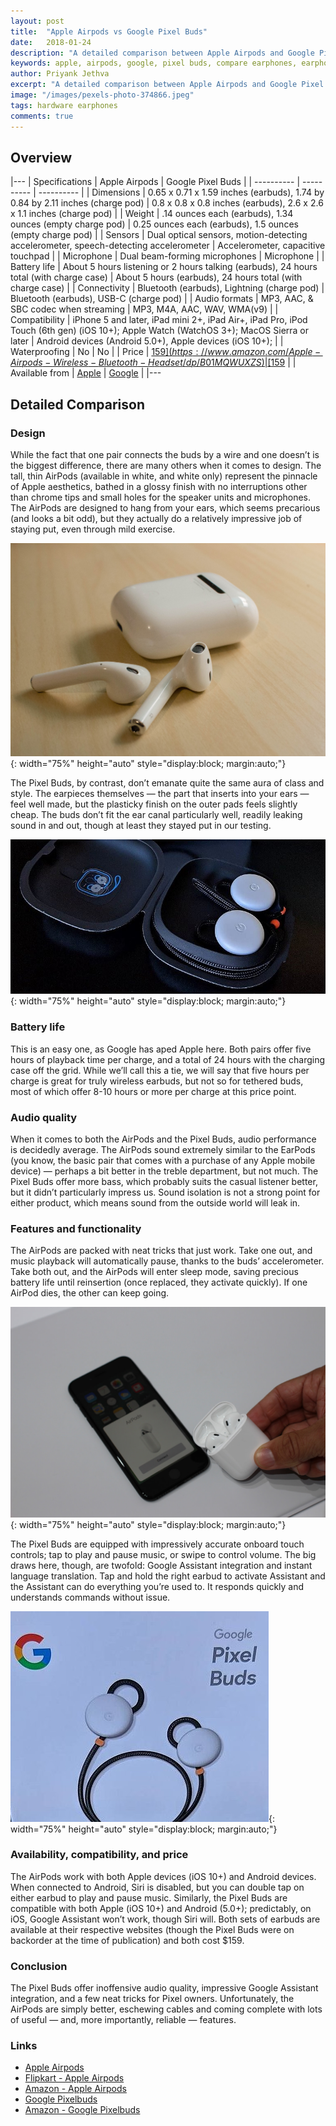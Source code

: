 ```yaml
---
layout: post
title:  "Apple Airpods vs Google Pixel Buds"
date:   2018-01-24
description: "A detailed comparison between Apple Airpods and Google Pixel Buds"
keywords: apple, airpods, google, pixel buds, compare earphones, earphones
author: Priyank Jethva
excerpt: "A detailed comparison between Apple Airpods and Google Pixel Buds"
image: "/images/pexels-photo-374866.jpeg"
tags: hardware earphones
comments: true
---
```


## Overview

|---
| Specifications | Apple Airpods | Google Pixel Buds |
| ---------- | ---------- | ---------- |
| Dimensions | 0.65 x 0.71 x 1.59 inches (earbuds), 1.74 by 0.84 by 2.11 inches (charge pod) | 0.8 x 0.8 x 0.8 inches (earbuds), 2.6 x 2.6 x 1.1 inches (charge pod) |
| Weight | .14 ounces each (earbuds), 1.34 ounces (empty charge pod) | 0.25 ounces each (earbuds), 1.5 ounces (empty charge pod) |
| Sensors | Dual optical sensors, motion-detecting accelerometer, speech-detecting accelerometer | Accelerometer, capacitive touchpad |
| Microphone | Dual beam-forming microphones | Microphone |
| Battery life | About 5 hours listening or 2 hours talking (earbuds), 24 hours total (with charge case) | About 5 hours (earbuds), 24 hours total (with charge case) |
| Connectivity | Bluetooth (earbuds), Lightning (charge pod) | Bluetooth (earbuds), USB-C (charge pod) |
| Audio formats | MP3, AAC, & SBC codec when streaming | MP3, M4A, AAC, WAV, WMA(v9) |
| Compatibility | iPhone 5 and later, iPad mini 2+, iPad Air+, iPad Pro, iPod Touch (6th gen) (iOS 10+); Apple Watch (WatchOS 3+); MacOS Sierra or later | Android devices (Android 5.0+), Apple devices (iOS 10+); |
| Waterproofing | No | No |
| Price | [$159](https://www.amazon.com/Apple-Airpods-Wireless-Bluetooth-Headset/dp/B01MQWUXZS) | [$159](https://www.amazon.com/Google-Pixel-Buds-Just-Black/dp/B00JEX3V46) |
| Available from | [Apple](https://www.apple.com/airpods/) | [Google](https://store.google.com/us/product/google_pixel_buds?hl=en-US) |
|---

## Detailed Comparison

### Design

While the fact that one pair connects the buds by a wire and one doesn’t is the biggest difference, there are many others when it comes to design. The tall, thin AirPods (available in white, and white only) represent the pinnacle of Apple aesthetics, bathed in a glossy finish with no interruptions other than chrome tips and small holes for the speaker units and microphones. The AirPods are designed to hang from your ears, which seems precarious (and looks a bit odd), but they actually do a relatively impressive job of staying put, even through mild exercise.

![Apple Airpods Design](/images/airpods-design.jpg){: width="75%" height="auto" style="display:block; margin:auto;"}

The Pixel Buds, by contrast, don’t emanate quite the same aura of class and style. The earpieces themselves — the part that inserts into your ears — feel well made, but the plasticky finish on the outer pads feels slightly cheap. The buds don’t fit the ear canal particularly well, readily leaking sound in and out, though at least they stayed put in our testing.

![Google Pixel Buds Design](/images/pixelbuds-design.jpg){: width="75%" height="auto" style="display:block; margin:auto;"}

### Battery life

This is an easy one, as Google has aped Apple here. Both pairs offer five hours of playback time per charge, and a total of 24 hours with the charging case off the grid. While we’ll call this a tie, we will say that five hours per charge is great for truly wireless earbuds, but not so for tethered buds, most of which offer 8-10 hours or more per charge at this price point.

### Audio quality

When it comes to both the AirPods and the Pixel Buds, audio performance is decidedly average. The AirPods sound extremely similar to the EarPods (you know, the basic pair that comes with a purchase of any Apple mobile device) — perhaps a bit better in the treble department, but not much. The Pixel Buds offer more bass, which probably suits the casual listener better, but it didn’t particularly impress us. Sound isolation is not a strong point for either product, which means sound from the outside world will leak in.

### Features and functionality

The AirPods are packed with neat tricks that just work. Take one out, and music playback will automatically pause, thanks to the buds’ accelerometer. Take both out, and the AirPods will enter sleep mode, saving precious battery life until reinsertion (once replaced, they activate quickly). If one AirPod dies, the other can keep going.

![Apple Airpods Connectivity](/images/airpods-connectivity.jpg){: width="75%" height="auto" style="display:block; margin:auto;"}

The Pixel Buds are equipped with impressively accurate onboard touch controls; tap to play and pause music, or swipe to control volume. The big draws here, though, are twofold: Google Assistant integration and instant language translation. Tap and hold the right earbud to activate Assistant and the Assistant can do everything you’re used to. It responds quickly and understands commands without issue.

![Google Pixel Buds Connectivity](/images/pixelbuds-box.jpg){: width="75%" height="auto" style="display:block; margin:auto;"}

### Availability, compatibility, and price

The AirPods work with both Apple devices (iOS 10+) and Android devices. When connected to Android, Siri is disabled, but you can double tap on either earbud to play and pause music. Similarly, the Pixel Buds are compatible with both Apple (iOS 10+) and Android (5.0+); predictably, on iOS, Google Assistant won’t work, though Siri will.
Both sets of earbuds are available at their respective websites (though the Pixel Buds were on backorder at the time of publication) and both cost $159.

### Conclusion

The Pixel Buds offer inoffensive audio quality, impressive Google Assistant integration, and a few neat tricks for Pixel owners. Unfortunately, the AirPods are simply better, eschewing cables and coming complete with lots of useful — and, more importantly, reliable — features.

### Links

* [Apple Airpods](https://www.apple.com/airpods/)
* [Flipkart - Apple Airpods](https://www.flipkart.com/apple-airpods-wireless-headset-mic/p/itmemrtsnjnd7sb2)
* [Amazon - Apple Airpods](https://www.amazon.com/Apple-Airpods-Wireless-Bluetooth-Headset/dp/B01MQWUXZS)
* [Google Pixelbuds](https://store.google.com/us/product/google_pixel_buds?hl=en-US)
* [Amazon - Google Pixelbuds](https://www.amazon.com/Google-Pixel-Buds-Just-Black/dp/B00JEX3V46)
